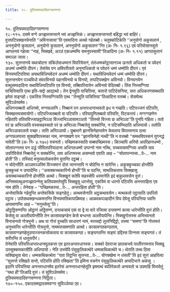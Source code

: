 ```yaml
---
title: १०. दुतियपमादादिवग्गवण्णना

---
```

१०. दुतियपमादादिवग्गवण्णना  
९८-११५. दसमे वग्गे अज्झत्तसन्ताने भवं अज्झत्तिकं। अज्झत्तसन्तानतो बहिद्धा भवं बाहिरं। वुत्तपटिपक्खनयेनाति ‘‘अविनासाया’’ति एवमादिना अत्थो गहेतब्बो। चतुक्‍कोटिकेति ‘‘अनुयोगो अकुसलानं , अननुयोगो कुसलानं, अनुयोगो कुसलानं, अननुयोगो अकुसलान’’न्ति (अ॰ नि॰ १.९६) एवं परियोसानसुत्ते आगतनयं गहेत्वा ‘‘नाहं, भिक्खवे, अञ्‍ञं एकधम्मम्पि समनुपस्सामी’’तिआदिना (अ॰ नि॰ १.११) आगतसुत्तानं समञ्‍ञा जाता।  
१३०. सुत्तन्तनये यथाचोदना संकिलेसधम्मानं विपरियेसनं, तंतंधम्मकोट्ठासानञ्‍च ऊनतो अधिकतो च पवेदनं अधम्मं धम्मोति दीपनं। तेसंयेव पन अविपरीततो अनूनाधिकतो च पवेदनं धम्मं धम्मोति दीपनं। एवं विनयप्पटिपत्तिया अयथाविधिप्पवेदनं अधम्मं धम्मोति दीपनं। यथाविधिप्पवेदनं धम्मं धम्मोति दीपनं। सुत्तन्तनयेन पञ्‍चविधो संवरविनयो पहानविनयो च विनयो, तप्पटिपक्खेन अविनयो। विनयनयेन वत्थुसम्पदादिना यथाविधिप्पटिपत्ति एव विनयो, तब्बिपरियायेन अविनयो वेदितब्बो। तिंस निस्सग्गिया पाचित्तियाति एत्थ इति-सद्दो आद्यत्थो। तेन द्वेनवुति पाचित्तिया, चत्तारो पाटिदेसनिया, सत्त अधिकरणसमथाति इमेसं सङ्गहो। एकतिंस निस्सग्गियाति एत्थ ‘‘तेनवुति पाचित्तिया’’तिआदिना वत्तब्बं। सेसमेत्थ सुविञ्‍ञेय्यमेव।  
अधिगन्तब्बतो अधिगमो, मग्गफलानि। निब्बानं पन अन्तरधानाभावतो इध न गय्हति। पटिपज्‍जनं पटिपत्ति, सिक्खत्तयसमायोगो। पटिपज्‍जितब्बतो वा पटिपत्ति। परियापुणितब्बतो परियत्ति, पिटकत्तयं। मग्गग्गहणेन गहितापि ततियविज्‍जाछट्ठाभिञ्‍ञा विज्‍जाभिञ्‍ञासामञ्‍ञतो ‘‘तिस्सो विज्‍जा छ अभिञ्‍ञा’’ति पुनपि गहिता। ततो परं छ अभिञ्‍ञाति वस्ससहस्सतो परं छ अभिञ्‍ञा निब्बत्तेतुं सक्‍कोन्ति, न पटिसम्भिदाति अधिप्पायो। ततोति अभिञ्‍ञाकालतो पच्छा। ताति अभिञ्‍ञायो। पुब्बभागे झानसिनेहाभावेन केवलाय विपस्सनाय ठत्वा अग्गफलप्पत्ता सुक्खविपस्सका नाम, मग्गक्खणे पन ‘‘झानसिनेहो नत्थी’’ति न वत्तब्बो ‘‘समथविपस्सनं युगनद्धं भावेती’’ति (अ॰ नि॰ ४.१७०) वचनतो। पच्छिमकस्साति सब्बपच्छिमस्स। किञ्‍चापि अरियो अपरिहानधम्मो , सोतापन्‍नस्स पन उद्धं जीवितपरियादाना अधिगतधम्मो उप्पन्‍नो नाम नत्थि, पच्‍चयसामग्गिया असति याव उपरिविसेसं निब्बत्तेतुं न सक्‍कोन्ति, ताव अधिगमस्स असम्भवो एवाति आह – ‘‘सोतापन्‍नस्स…पे॰… नाम होती’’ति। तस्सिदं मनुस्सलोकवसेन वुत्तन्ति दट्ठब्बं।  
न चोदेन्तीति अञ्‍ञमञ्‍ञस्मिं विज्‍जमानं दोसं जानन्तापि न चोदेन्ति न सारेन्ति। अकुक्‍कुच्‍चका होन्तीति कुक्‍कुच्‍चं न उप्पादेन्ति। ‘‘असक्‍कच्‍चकारिनो होन्ती’’ति च पठन्ति, साथलिकताय सिक्खासु असक्‍कच्‍चकारिनो होन्तीति अत्थो। भिक्खूनं सतेपि सहस्सेपि धरमानेति इदं बाहुल्‍लवसेन वुत्तं। अन्तिमवत्थुअनज्झापन्‍नेसु कतिपयमत्तेसुपि भिक्खूसु धरन्तेसु, एकस्मिं वा धरन्ते पटिपत्ति अनन्तरहिता एव नाम होति। तेनेवाह – ‘‘पच्छिमकस्स…पे॰… अन्तरहिता होती’’ति।  
अन्तेवासिके गहेतुन्ति अन्तेवासिके सङ्गहेतुं। अत्थवसेनाति अट्ठकथावसेन। मत्थकतो पट्ठायाति उपरितो पट्ठाय। उपोसथक्खन्धकमत्तन्ति विनयमातिकापाळिमाह। आळवकपञ्हादीनं विय देवेसु परियत्तिया पवत्ति अप्पमाणन्ति आह – ‘‘मनुस्सेसू’’ति।  
ओट्ठट्ठिवण्णन्ति ओट्ठानं अट्ठिवण्णं, दन्तकसावं एकं वा द्वे वा वारे रजित्वा दन्तवण्णं कत्वा धारेन्तीति वुत्तं होति। केसेसु वा अल्‍लीयापेन्तीति तेन कासावखण्डेन केसे बन्धन्ता अल्‍लीयापेन्ति। भिक्खुगोत्तस्स अभिभवनतो विनासनतो गोत्रभुनो। अथ वा गोत्तं वुच्‍चति साधारणं नामं, मत्तसद्दो लुत्तनिद्दिट्ठो, तस्मा ‘‘समणा’’ति गोत्तमत्तं अनुभवन्ति धारेन्तीति गोत्रभुनो, नाममत्तसमणाति अत्थो। कासावगतकण्ठताय, कासावग्गहणहेतुउप्पज्‍जनकसोकताय वा कासावकण्ठा। सङ्घगतन्ति सङ्घं उद्दिस्स दिन्‍नत्ता सङ्घगतं। तं सरीरन्ति तं धातुसरीरं।  
तेनेवाति परियत्तिअन्तरधानमूलकत्ता एव इतरअन्तरधानस्स। सक्‍को देवराजा छातकभये परतीरगमनाय भिक्खू उस्सुक्‍कमकासीति अधिप्पायो। नेति उभयेपि पंसुकूलिकत्थेरे धम्मकथिकत्थेरे च। थेराति तत्थ ठिता सक्खिभूता थेरा। धम्मकथिकत्थेरा ‘‘याव तिट्ठन्ति सुत्तन्ता…पे॰… योगक्खेमा न धंसती’’ति इदं सुत्तं आहरित्वा ‘‘सुत्तन्ते रक्खिते सन्ते, पटिपत्ति होति रक्खिता’’ति इमिना वचनेन पंसुकूलिकत्थेरे अप्पटिभाने अकंसु । इदानि परियत्तिया अनन्तरधानमेव इतरेसं अनन्तरधानहेतूति इममत्थं ब्यतिरेकतो अन्वयतो च उपमाहि विभावेतुं ‘‘यथा ही’’तिआदि वुत्तं। तं सुविञ्‍ञेय्यमेव।  
दुतियपमादादिवग्गवण्णना निट्ठिता।  
१४०-१५०. एकादसमद्वादसमवग्गा सुविञ्‍ञेय्या एव।  